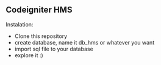 ## Codeigniter HMS
Instalation:
- Clone this repository
- create database, name it db_hms or whatever you want
- import sql file to your database
- explore it :) 
